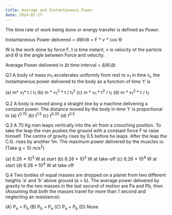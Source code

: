 ```yaml
---
title: Average and Instantaneous Power
date: 2024-07-27
---
```


The time rate of work being done or energy transfer is defined as *Power*. 

Instantaneous Power delivered = dW/dt = F * v * cos Ө

W is the work done by force F, t is time instant, v is velocity of the particle and Ө is the angle between Force and velocity.

Average Power delivered in Δt time interval  = ΔW/Δt

Q.1 A body of mass m<sub>1</sub> accelerates uniformly from rest to v<sub>1</sub> in time t<sub>1</sub>, the instantaneous power delivered to the body as a function of time ‘t’ is 

(a) m* v<sub>1</sub>* t / t<sub>1</sub> (b) m * v<sub>1</sub><sup>2</sup> * t / t<sub>1</sub><sup>2</sup> (c) m * v<sub>1</sub> * t<sup>2</sup> / t<sub>1</sub> (d) m * v<sub>1</sub><sup>2</sup> * t / t<sub>1</sub>

Q.2 A body is moved along a straight line by a machine delivering a constant power. The distance moved by the body in time ‘t’ is proportional to (a) t<sup>0.75</sup> (b) t<sup>1.5</sup> (c) t<sup>0.25</sup> (d) t<sup>0.5</sup>

Q.3 A 70 Kg man leaps vertically into the air from a crouching position. To take the leap the man pushes the ground with a constant force F to raise himself. The centre of gravity rises by 0.5 before he leaps. After the leap the C.G. rises by another 1m. The maximum power delivered by the muscles is: (Take g = 10 m/s<sup>2</sup>)

(a) 6.26 * 10<sup>3</sup> W at start (b) 6.26 * 10<sup>3</sup> W at take-off (c) 6.26 * 10<sup>4</sup> W at start (d)  6.26 * 10<sup>4</sup> W at take off

Q.4 Two bodies of equal masses are dropped on a planet from two different heights ‘a’ and ‘b’ above ground (a > b). The average power delivered by gravity to the two masses in the last second of motion are Pa and Pb, then (Assuming that both the masses travel for more than 1 second and neglecting air resistance):

(A) P<sub>a</sub> > P<sub>b</sub> 	(B) P<sub>b</sub> > P<sub>a</sub>	(C) P<sub>a</sub> = P<sub>b</sub> (D) None
